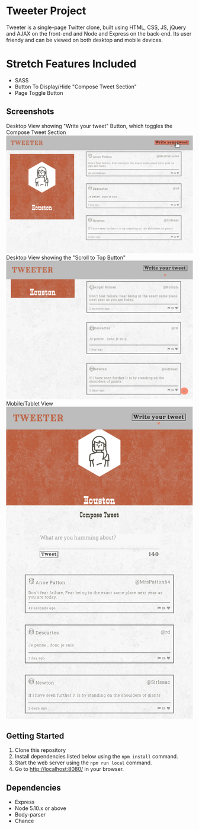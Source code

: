# Tweeter Project

Tweeter is a single-page Twitter clone, built using HTML, CSS, JS, jQuery and AJAX on the front-end and Node and Express on the back-end. Its user friendy and can be viewed on both desktop and mobile devices.

# Stretch Features Included
- SASS
- Button To Display/Hide "Compose Tweet Section"
- Page Toggle Button

## Screenshots
Desktop View showing "Write your tweet" Button, which toggles the Compose Tweet Section
!["Screenshot showing Input Toggle"](/docs/tweeter-homepage.png)
Desktop View showing the "Scroll to Top Button"
!["Screenshot showing Scroll Button"](/docs/page-toggle.png)
Mobile/Tablet View
!["Screenshot showing mobile view"](/docs/responsive-design.png)

## Getting Started

1. Clone this repository
3. Install dependencies listed below using the `npm install` command.
3. Start the web server using the `npm run local` command.
4. Go to <http://localhost:8080/> in your browser.

## Dependencies

- Express
- Node 5.10.x or above
- Body-parser
- Chance
